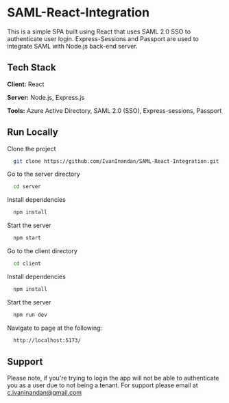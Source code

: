 
# SAML-React-Integration

This is a simple SPA built using React that uses SAML 2.0 SSO to authenticate user login. Express-Sessions and Passport are used to integrate SAML with Node.js back-end server.

## Tech Stack

**Client:** React

**Server:** Node.js, Express.js

**Tools:** Azure Active Directory, SAML 2.0 (SSO), Express-sessions, Passport


## Run Locally

Clone the project

```bash
  git clone https://github.com/IvanInandan/SAML-React-Integration.git
```

Go to the server directory

```bash
  cd server
```

Install dependencies

```bash
  npm install
```

Start the server

```bash
  npm start
```

Go to the client directory

```bash
  cd client
```

Install dependencies

```bash
  npm install
```

Start the server

```bash
  npm run dev
```

Navigate to page at the following:
```bash
  http://localhost:5173/
```


## Support

Please note, if you're trying to login the app will not be able to authenticate you as a user due to not being a tenant. For support please email at c.ivaninandan@gmail.com

